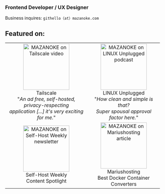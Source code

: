 ### Frontend Developer / UX Designer

Business inquires: `githello﻿（at）mazanoke.com`

## Featured on:
|                                                                                                                                                                                                                                                                          |                                                                                                                                                                                                                                                         |
| :------------------------------------------------------------------------------------------------------------------------------------------------------------------------------------------------------------------------------------------------------------------------: | :-------------------------------------------------------------------------------------------------------------------------------------------------------------------------------------------------------------------------------------------------------: |
| [<img src="https://github.com/user-attachments/assets/eb09fedd-0775-4dd1-94d9-872ef48345bb" alt="MAZANOKE on Tailscale video" height="150">](https://www.youtube.com/watch?v=W5JgLGlY-6k) </br> Tailscale </br> "*An ad free, self-hosted, privacy-respecting</br>application [...] it's very exciting for me.*" | [<img src="https://github.com/user-attachments/assets/a5c76675-4223-41b0-bcb6-29b50316c0d8" alt="MAZANOKE on LINUX Unplugged podcast" height="150">](https://linuxunplugged.com/615?t=3544) </br> LINUX Unplugged </br> "*How clean and simple is that?</br>Super spousal approval factor here.*" |
| [<img src="https://github.com/user-attachments/assets/ffbf78ab-61c0-4a69-aa1a-fae4cdaf95a9" alt="MAZANOKE on Self-Host Weekly newsletter" height="150">](https://selfh.st/weekly/2025-05-02/#content-spotlight) </br> Self-Host Weekly </br> Content Spotlight                                                   | [<img src="https://github.com/user-attachments/assets/66a47719-0f8f-4e77-abfb-1b08b99d54b8" alt="MAZANOKE on Mariushosting article" height="150">](https://mariushosting.com/synology-best-docker-container-converters/) </br> Mariushosting </br> Best Docker Container Converters                                                                                         |


